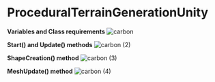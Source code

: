 # ProceduralTerrainGenerationUnity

__Variables and Class requirements__
![carbon](https://github.com/steczuu/ProceduralTerrainGenerationUnity/assets/135137767/c40ac762-6386-4946-9f22-68455fe60194)

__Start() and Update() methods__
![carbon (2)](https://github.com/steczuu/ProceduralTerrainGenerationUnity/assets/135137767/6214a1f4-a316-475f-9fd0-d122b2bc14d8)

__ShapeCreation() method__
![carbon (3)](https://github.com/steczuu/ProceduralTerrainGenerationUnity/assets/135137767/9ff90ec5-5507-444e-825e-859c90faa169)

__MeshUpdate() method__
![carbon (4)](https://github.com/steczuu/ProceduralTerrainGenerationUnity/assets/135137767/5ad1cc0c-410c-46ca-8944-98c1ae2761c8)
